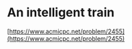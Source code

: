 # An intelligent train

[https://www.acmicpc.net/problem/2455](https://www.acmicpc.net/problem/2455)